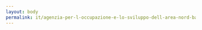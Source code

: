 ```yaml
---
layout: body
permalink: it/agenzia-per-l-occupazione-e-lo-sviluppo-dell-area-nord-barese-ofantino-soc-cons-arl/
---
```



